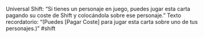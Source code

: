 Universal Shift: “Si tienes un personaje en juego, puedes jugar esta carta pagando su coste de Shift y colocándola sobre ese personaje.” Texto recordatorio: “(Puedes [Pagar Coste] para jugar esta carta sobre uno de tus personajes.)”
#shift